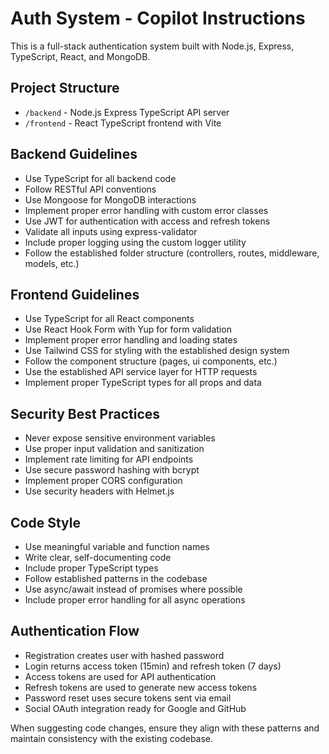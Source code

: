 <!-- Use this file to provide workspace-specific custom instructions to Copilot. For more details, visit https://code.visualstudio.com/docs/copilot/copilot-customization#_use-a-githubcopilotinstructionsmd-file -->

# Auth System - Copilot Instructions

This is a full-stack authentication system built with Node.js, Express, TypeScript, React, and MongoDB.

## Project Structure
- `/backend` - Node.js Express TypeScript API server
- `/frontend` - React TypeScript frontend with Vite

## Backend Guidelines
- Use TypeScript for all backend code
- Follow RESTful API conventions
- Use Mongoose for MongoDB interactions
- Implement proper error handling with custom error classes
- Use JWT for authentication with access and refresh tokens
- Validate all inputs using express-validator
- Include proper logging using the custom logger utility
- Follow the established folder structure (controllers, routes, middleware, models, etc.)

## Frontend Guidelines
- Use TypeScript for all React components
- Use React Hook Form with Yup for form validation
- Implement proper error handling and loading states
- Use Tailwind CSS for styling with the established design system
- Follow the component structure (pages, ui components, etc.)
- Use the established API service layer for HTTP requests
- Implement proper TypeScript types for all props and data

## Security Best Practices
- Never expose sensitive environment variables
- Use proper input validation and sanitization
- Implement rate limiting for API endpoints
- Use secure password hashing with bcrypt
- Implement proper CORS configuration
- Use security headers with Helmet.js

## Code Style
- Use meaningful variable and function names
- Write clear, self-documenting code
- Include proper TypeScript types
- Follow established patterns in the codebase
- Use async/await instead of promises where possible
- Include proper error handling for all async operations

## Authentication Flow
- Registration creates user with hashed password
- Login returns access token (15min) and refresh token (7 days)
- Access tokens are used for API authentication
- Refresh tokens are used to generate new access tokens
- Password reset uses secure tokens sent via email
- Social OAuth integration ready for Google and GitHub

When suggesting code changes, ensure they align with these patterns and maintain consistency with the existing codebase.
